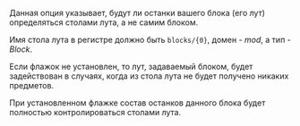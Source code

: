 Данная опция указывает, будут ли останки вашего блока (его лут) определяться столами лута, а не самим блоком.

Имя стола лута в регистре должно быть `blocks/{0}`, домен - _mod_, а тип - _Block_.

Если флажок не установлен, то лут, задаваемый блоком, будет задействован в случаях, когда из стола лута не будет
получено никаких предметов.

При установленном флажке состав останков данного блока будет полностью контролироваться столами лута.